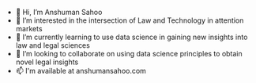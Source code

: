 - 👋 Hi, I’m Anshuman Sahoo
- 👀 I’m interested in the intersection of Law and Technology in attention markets
- 🌱 I’m currently learning to use data science in gaining new insights into law and legal sciences
- 💞️ I’m looking to collaborate on using data science principles to obtain novel legal insights
- 📫 I'm available at anshumansahoo.com


